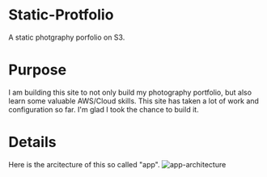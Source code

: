 # Static-Protfolio
A static photgraphy porfolio on S3. 
# Purpose
I am building this site to not only build my photography portfolio, but also learn some valuable AWS/Cloud skills. This site has taken a lot of work and configuration so far. I'm glad I took the chance to build it.
# Details
Here is the arcitecture of this so called "app".
![app-architecture](https://github.com/kwehen/Static-Portfolio/assets/110314567/f5ce8df7-b2f3-4c66-8b1d-070830a955f1)
